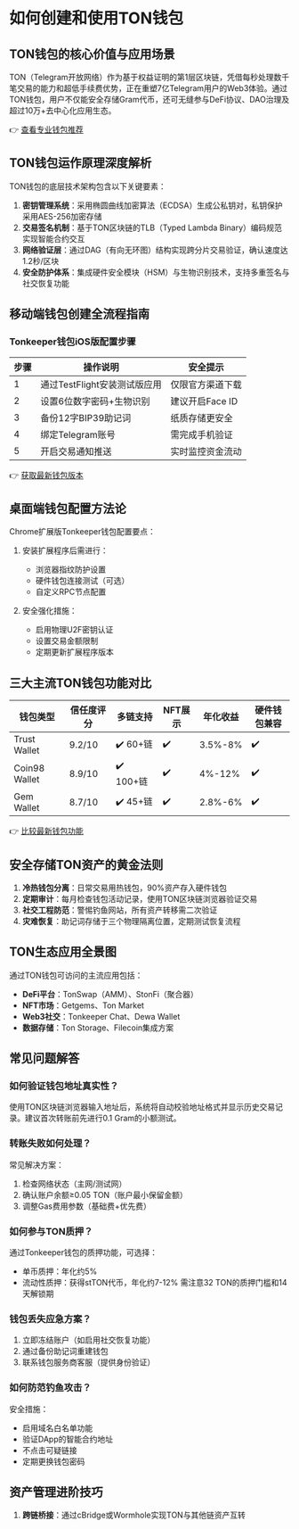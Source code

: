 # 如何创建和使用TON钱包

## TON钱包的核心价值与应用场景
TON（Telegram开放网络）作为基于权益证明的第1层区块链，凭借每秒处理数千笔交易的能力和超低手续费优势，正在重塑7亿Telegram用户的Web3体验。通过TON钱包，用户不仅能安全存储Gram代币，还可无缝参与DeFi协议、DAO治理及超过10万+去中心化应用生态。

👉 [查看专业钱包推荐](https://bit.ly/okx_welcome)

## TON钱包运作原理深度解析
TON钱包的底层技术架构包含以下关键要素：

1. **密钥管理系统**：采用椭圆曲线加密算法（ECDSA）生成公私钥对，私钥保护采用AES-256加密存储
2. **交易签名机制**：基于TON区块链的TLB（Typed Lambda Binary）编码规范实现智能合约交互
3. **网络验证层**：通过DAG（有向无环图）结构实现跨分片交易验证，确认速度达1.2秒/区块
4. **安全防护体系**：集成硬件安全模块（HSM）与生物识别技术，支持多重签名与社交恢复功能

## 移动端钱包创建全流程指南
### Tonkeeper钱包iOS版配置步骤

| 步骤 | 操作说明 | 安全提示 |
|------|----------|----------|
| 1 | 通过TestFlight安装测试版应用 | 仅限官方渠道下载 |
| 2 | 设置6位数字密码+生物识别 | 建议开启Face ID |
| 3 | 备份12字BIP39助记词 | 纸质存储更安全 |
| 4 | 绑定Telegram账号 | 需完成手机验证 |
| 5 | 开启交易通知推送 | 实时监控资金流动 |

👉 [获取最新钱包版本](https://bit.ly/okx_welcome)

## 桌面端钱包配置方法论
Chrome扩展版Tonkeeper钱包配置要点：

1. 安装扩展程序后需进行：
   - 浏览器指纹防护设置
   - 硬件钱包连接测试（可选）
   - 自定义RPC节点配置

2. 安全强化措施：
   - 启用物理U2F密钥认证
   - 设置交易金额限制
   - 定期更新扩展程序版本

## 三大主流TON钱包功能对比
| 钱包类型       | 信任度评分 | 多链支持 | NFT展示 | 年化收益 | 硬件钱包兼容 |
|----------------|------------|----------|---------|----------|--------------|
| Trust Wallet   | 9.2/10     | ✔️ 60+链 | ✔️       | 3.5%-8%  | ✔️            |
| Coin98 Wallet  | 8.9/10     | ✔️ 100+链| ✔️       | 4%-12%   | ✔️            |
| Gem Wallet     | 8.7/10     | ✔️ 45+链 | ✔️       | 2.8%-6%  | ✔️            |

👉 [比较最新钱包功能](https://bit.ly/okx_welcome)

## 安全存储TON资产的黄金法则
1. **冷热钱包分离**：日常交易用热钱包，90%资产存入硬件钱包
2. **定期审计**：每月检查钱包活动记录，使用TON区块链浏览器验证交易
3. **社交工程防范**：警惕钓鱼网站，所有资产转移需二次验证
4. **灾难恢复**：助记词存储于三个物理隔离位置，定期测试恢复流程

## TON生态应用全景图
通过TON钱包可访问的主流应用包括：
- **DeFi平台**：TonSwap（AMM）、StonFi（聚合器）
- **NFT市场**：Getgems、Ton Market
- **Web3社交**：Tonkeeper Chat、Dewa Wallet
- **数据存储**：Ton Storage、Filecoin集成方案

## 常见问题解答

### 如何验证钱包地址真实性？
使用TON区块链浏览器输入地址后，系统将自动校验地址格式并显示历史交易记录。建议首次转账前先进行0.1 Gram的小额测试。

### 转账失败如何处理？
常见解决方案：
1. 检查网络状态（主网/测试网）
2. 确认账户余额≥0.05 TON（账户最小保留金额）
3. 调整Gas费用参数（基础费+优先费）

### 如何参与TON质押？
通过Tonkeeper钱包的质押功能，可选择：
- 单币质押：年化约5%
- 流动性质押：获得stTON代币，年化约7-12%
需注意32 TON的质押门槛和14天解锁期

### 钱包丢失应急方案？
1. 立即冻结账户（如启用社交恢复功能）
2. 通过备份助记词重建钱包
3. 联系钱包服务商客服（提供身份验证）

### 如何防范钓鱼攻击？
安全措施：
- 启用域名白名单功能
- 验证DApp的智能合约地址
- 不点击可疑链接
- 定期更换钱包密码

## 资产管理进阶技巧
1. **跨链桥接**：通过cBridge或Wormhole实现TON与其他链资产互转